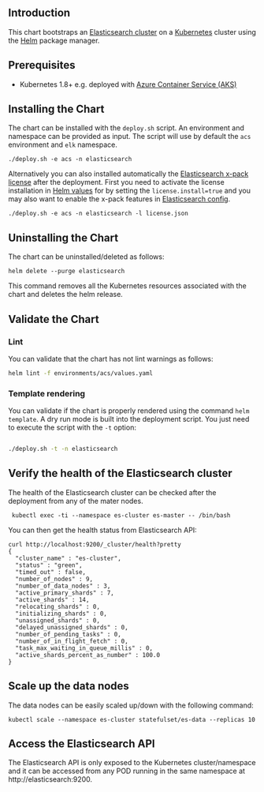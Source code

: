 ## Introduction

This chart bootstraps an [Elasticsearch cluster](https://www.elastic.co/guide/en/elasticsearch/reference/current/docker.html) on a [Kubernetes](http://kubernetes.io) cluster using the [Helm](https://helm.sh) package manager.

## Prerequisites
 - Kubernetes 1.8+ e.g. deployed with [Azure Container Service (AKS)](https://docs.microsoft.com/en-us/azure/aks/intro-kubernetes)

## Installing the Chart

The chart can be installed with the `deploy.sh` script. An environment and namespace can be provided as input. The script will use by default the `acs` environment and `elk` namespace.

```console
./deploy.sh -e acs -n elasticsearch
```

Alternatively you can also installed automatically the [Elasticsearch x-pack license](https://license.elastic.co/download) after the deployment. First you need to activate the 
license installation in [Helm values](environments/acs/values.yaml) for by setting the `license.install=true` and you may also want to enable the x-pack features in [Elasticsearch config](/templates/config.config.yaml).

```console
./deploy.sh -e acs -n elasticsearch -l license.json
```

## Uninstalling the Chart

The chart can be uninstalled/deleted as follows:

```console
helm delete --purge elasticsearch
```

This command removes all the Kubernetes resources associated with the chart and deletes the helm release.


## Validate the Chart

### Lint

You can validate that the chart has not lint warnings as follows:

```bash
helm lint -f environments/acs/values.yaml
```

### Template rendering

You can validate if the chart is properly rendered using the command `helm template`. A dry run mode is built into the deployment script. You just need to execute the script with the `-t` option:

```bash

./deploy.sh -t -n elasticsearch
```

## Verify the health of the Elasticsearch cluster

The health of the Elasticsearch cluster can be checked after the deployment from any of the mater nodes.

```console
 kubectl exec -ti --namespace es-cluster es-master -- /bin/bash
```

You can then get the health status from Elasticsearch API:

```console
curl http://localhost:9200/_cluster/health?pretty
{
  "cluster_name" : "es-cluster",
  "status" : "green",
  "timed_out" : false,
  "number_of_nodes" : 9,
  "number_of_data_nodes" : 3,
  "active_primary_shards" : 7,
  "active_shards" : 14,
  "relocating_shards" : 0,
  "initializing_shards" : 0,
  "unassigned_shards" : 0,
  "delayed_unassigned_shards" : 0,
  "number_of_pending_tasks" : 0,
  "number_of_in_flight_fetch" : 0,
  "task_max_waiting_in_queue_millis" : 0,
  "active_shards_percent_as_number" : 100.0
}
```

## Scale up the data nodes

The data nodes can be easily scaled up/down with the following command:

```console
kubectl scale --namespace es-cluster statefulset/es-data --replicas 10
```

## Access the Elasticsearch API

The Elasticsearch API is only exposed to the Kubernetes cluster/namespace and it can be accessed from any POD running in the same namespace at http://elasticsearch:9200.
